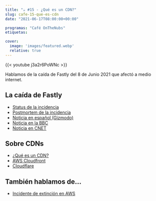 ```yaml
---
title: "☕️ #15 - ¿Qué es un CDN?"
slug: cafe-15-que-es-cdn
date: "2021-06-17T08:00:00+00:00"

programas: "Café OnTheNubs"
etiquetas:

cover:
  image: 'images/featured.webp'
  relative: true
---
```


{{< youtube j3a2r6PoWNc >}}

Hablamos de la caída de Fastly del 8 de Junio 2021 que afectó a medio internet.

## La caída de Fastly
* [Status de la incidencia](https://status.fastly.com/incidents/vpk0ssybt3bj)
* [Postmortem de la incidencia](https://www.fastly.com/blog/summary-of-june-8-outage)
* [Noticia en español (Gizmodo)](https://es.gizmodo.com/asi-fue-como-un-unico-cliente-de-fastly-rompio-internet-1847063356)
* [Noticia en la BBC](https://www.bbc.com/news/technology-57413224)
* [Noticia en CNET](https://www.cnet.com/news/fastly-outage-how-one-customer-broke-amazon-reddit-paypal-the-wider-internet/)

## Sobre CDNs
* [¿Qué es un CDN?](https://www.cloudflare.com/learning/cdn/what-is-a-cdn/)
* [AWS Cloudfront](https://aws.amazon.com/cloudfront/)
* [Cloudflare](https://www.cloudflare.com/)

## También hablamos de...
* [Incidente de extinción en AWS](https://twitter.com/GossiTheDog/status/1403248014538555399)
